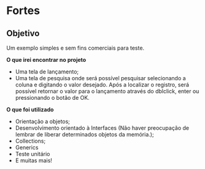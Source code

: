 # Fortes

## Objetivo
Um exemplo simples e sem fins comerciais para teste.

**O que irei encontrar no projeto**

- Uma tela de lançamento;
- Uma tela de pesquisa onde será possível pesquisar selecionando a coluna e digitando o valor desejado.
Após a localizar o registro, será possível retornar o valor para o lançamento através do dblclick, enter ou
pressionando o botão de OK.

**O que foi utilizado**

- Orientação a objetos;
- Desenvolvimento orientado à Interfaces (Não haver preocupação de lembrar de liberar determinados objetos da memória.);
- Collections;
- Generics
- Teste unitário
- E muitas mais!